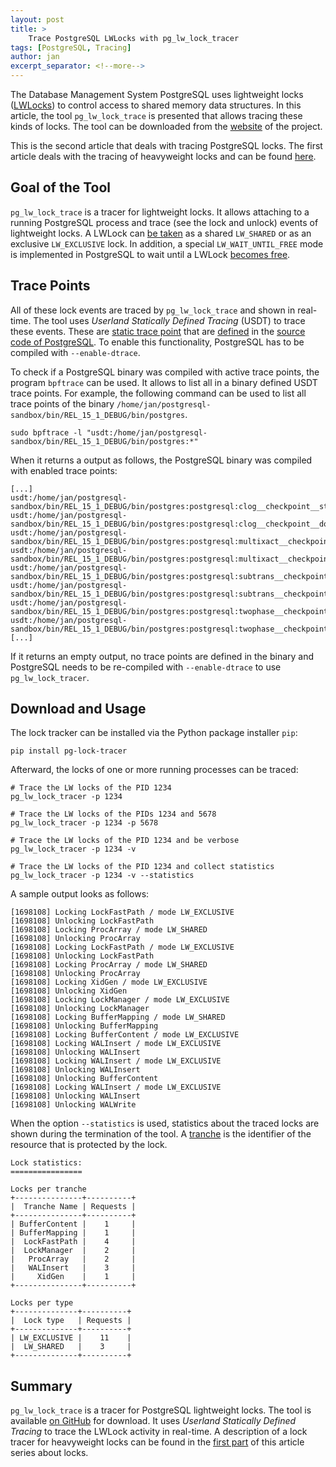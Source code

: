 ```yaml
---
layout: post
title: >
    Trace PostgreSQL LWLocks with pg_lw_lock_tracer
tags: [PostgreSQL, Tracing]
author: jan
excerpt_separator: <!--more-->
---
```


The Database Management System PostgreSQL uses lightweight locks ([LWLocks](https://github.com/postgres/postgres/blob/c8e1ba736b2b9e8c98d37a5b77c4ed31baf94147/src/backend/storage/lmgr/lwlock.c)) to control access to shared memory data structures. In this article, the tool `pg_lw_lock_trace` is presented that allows tracing these kinds of locks. The tool can be downloaded from the [website](https://github.com/jnidzwetzki/pg-lock-tracer) of the project.

This is the second article that deals with tracing PostgreSQL locks. The first article deals with the tracing of heavyweight locks and can be found [here](/2023/01/11/trace-postgresql-locks-with-pg-lock-tracer.html).

<!--more-->

## Goal of the Tool
`pg_lw_lock_trace` is a tracer for lightweight locks. It allows attaching to a running PostgreSQL process and trace (see the lock and unlock) events of lightweight locks. A LWLock can [be taken](https://github.com/postgres/postgres/blob/c9f7f926484d69e2806e35343af7e472fadfede7/src/include/storage/lwlock.h#L113) as a shared `LW_SHARED` or as an exclusive `LW_EXCLUSIVE` lock. In addition, a special `LW_WAIT_UNTIL_FREE` mode is implemented in PostgreSQL to wait until a LWLock [becomes free](https://github.com/postgres/postgres/blob/c8e1ba736b2b9e8c98d37a5b77c4ed31baf94147/src/backend/storage/lmgr/lwlock.c#L1593).

## Trace Points

All of these lock events are traced by `pg_lw_lock_trace` and shown in real-time. The tool uses _Userland Statically Defined Tracing_ (USDT) to trace these events. These are [static trace point](https://www.postgresql.org/docs/current/dynamic-trace.html) that are [defined](https://github.com/postgres/postgres/blob/c8e1ba736b2b9e8c98d37a5b77c4ed31baf94147/src/backend/storage/lmgr/lwlock.c#L762) in the [source code of PostgreSQL](https://github.com/postgres/postgres/blob/c8e1ba736b2b9e8c98d37a5b77c4ed31baf94147/src/backend/storage/lmgr/lwlock.c#L1685). To enable this functionality, PostgreSQL has to be compiled with `--enable-dtrace`.

To check if a PostgreSQL binary was compiled with active trace points, the program `bpftrace` can be used. It allows to list all in a binary defined USDT trace points. For example, the following command can be used to list all trace points of the binary `/home/jan/postgresql-sandbox/bin/REL_15_1_DEBUG/bin/postgres`.

```
sudo bpftrace -l "usdt:/home/jan/postgresql-sandbox/bin/REL_15_1_DEBUG/bin/postgres:*"
```

When it returns a output as follows, the PostgreSQL binary was compiled with enabled trace points:

```
[...]
usdt:/home/jan/postgresql-sandbox/bin/REL_15_1_DEBUG/bin/postgres:postgresql:clog__checkpoint__start
usdt:/home/jan/postgresql-sandbox/bin/REL_15_1_DEBUG/bin/postgres:postgresql:clog__checkpoint__done
usdt:/home/jan/postgresql-sandbox/bin/REL_15_1_DEBUG/bin/postgres:postgresql:multixact__checkpoint__start
usdt:/home/jan/postgresql-sandbox/bin/REL_15_1_DEBUG/bin/postgres:postgresql:multixact__checkpoint__done
usdt:/home/jan/postgresql-sandbox/bin/REL_15_1_DEBUG/bin/postgres:postgresql:subtrans__checkpoint__start
usdt:/home/jan/postgresql-sandbox/bin/REL_15_1_DEBUG/bin/postgres:postgresql:subtrans__checkpoint__done
usdt:/home/jan/postgresql-sandbox/bin/REL_15_1_DEBUG/bin/postgres:postgresql:twophase__checkpoint__start
usdt:/home/jan/postgresql-sandbox/bin/REL_15_1_DEBUG/bin/postgres:postgresql:twophase__checkpoint__done
[...]
```

If it returns an empty output, no trace points are defined in the binary and PostgreSQL needs to be re-compiled with `--enable-dtrace` to use `pg_lw_lock_tracer`.

## Download and Usage

The lock tracker can be installed via the Python package installer `pip`:

```shell
pip install pg-lock-tracer
```

Afterward, the locks of one or more running processes can be traced:

```
# Trace the LW locks of the PID 1234
pg_lw_lock_tracer -p 1234

# Trace the LW locks of the PIDs 1234 and 5678
pg_lw_lock_tracer -p 1234 -p 5678

# Trace the LW locks of the PID 1234 and be verbose
pg_lw_lock_tracer -p 1234 -v

# Trace the LW locks of the PID 1234 and collect statistics
pg_lw_lock_tracer -p 1234 -v --statistics
```

A sample output looks as follows:

```
[1698108] Locking LockFastPath / mode LW_EXCLUSIVE
[1698108] Unlocking LockFastPath
[1698108] Locking ProcArray / mode LW_SHARED
[1698108] Unlocking ProcArray
[1698108] Locking LockFastPath / mode LW_EXCLUSIVE
[1698108] Unlocking LockFastPath
[1698108] Locking ProcArray / mode LW_SHARED
[1698108] Unlocking ProcArray
[1698108] Locking XidGen / mode LW_EXCLUSIVE
[1698108] Unlocking XidGen
[1698108] Locking LockManager / mode LW_EXCLUSIVE
[1698108] Unlocking LockManager
[1698108] Locking BufferMapping / mode LW_SHARED
[1698108] Unlocking BufferMapping
[1698108] Locking BufferContent / mode LW_EXCLUSIVE
[1698108] Locking WALInsert / mode LW_EXCLUSIVE
[1698108] Unlocking WALInsert
[1698108] Locking WALInsert / mode LW_EXCLUSIVE
[1698108] Unlocking WALInsert
[1698108] Unlocking BufferContent
[1698108] Locking WALInsert / mode LW_EXCLUSIVE
[1698108] Unlocking WALInsert
[1698108] Unlocking WALWrite
```

When the option `--statistics` is used, statistics about the traced locks are shown during the termination of the tool. A [tranche](https://github.com/postgres/postgres/blob/c8e1ba736b2b9e8c98d37a5b77c4ed31baf94147/src/backend/storage/lmgr/lwlock.c#L115) is the identifier of the resource that is protected by the lock.

```
Lock statistics:
================

Locks per tranche
+---------------+----------+
|  Tranche Name | Requests |
+---------------+----------+
| BufferContent |    1     |
| BufferMapping |    1     |
|  LockFastPath |    4     |
|  LockManager  |    2     |
|   ProcArray   |    2     |
|   WALInsert   |    3     |
|     XidGen    |    1     |
+---------------+----------+

Locks per type
+--------------+----------+
|  Lock type   | Requests |
+--------------+----------+
| LW_EXCLUSIVE |    11    |
|  LW_SHARED   |    3     |
+--------------+----------+
```

## Summary
`pg_lw_lock_trace` is a tracer for PostgreSQL lightweight locks. The tool is available [on GitHub](https://github.com/jnidzwetzki/pg-lock-tracer/) for download. It uses _Userland Statically Defined Tracing_ to trace the LWLock activity in real-time. A description of a lock tracer for heavyweight locks can be found in the [first part](/2023/01/11/trace-postgresql-locks-with-pg-lock-tracer.html) of this article series about locks.